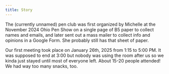 ```yaml
---
title: Story
---
```


The (currently unnamed) pen club was first organized by Michelle at the November 2024 Ohio Pen Show on a single page of B5 paper to collect names and emails, and later sent out a mass mailer to collect info and opinions in a Google Form.
She probably still has that sheet of paper.

Our first meeting took place on January 26th, 2025 from 1:15 to 5:00 PM.
It was supposed to end at 3:00 but nobody was using the room after us so we kinda just stayed until most of everyone left.
About 15-20 people attended!
We had way too many snacks, too.

<script src="https://giscus.app/client.js"
        data-repo="clevelandpenclub/clevelandpenclub.github.io"
        data-repo-id="R_kgDONeh5oQ"
        data-category="Announcements"
        data-category-id="DIC_kwDONeh5oc4Cl6ba"
        data-mapping="pathname"
        data-strict="1"
        data-reactions-enabled="1"
        data-emit-metadata="0"
        data-input-position="top"
        data-theme="preferred_color_scheme"
        data-lang="en"
        crossorigin="anonymous"
        async>
</script>
